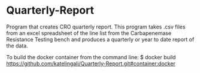 # Quarterly-Report
Program that creates CRO quarterly report.
This program takes .csv files from an excel spreadsheet of the line list from the Carbapenemase Resistance Testing bench and produces a quarterly or year to date report of the data.  

To build the docker container from the command line:
$ docker build https://github.com/katelingali/Quarterly-Report.git#container:docker
